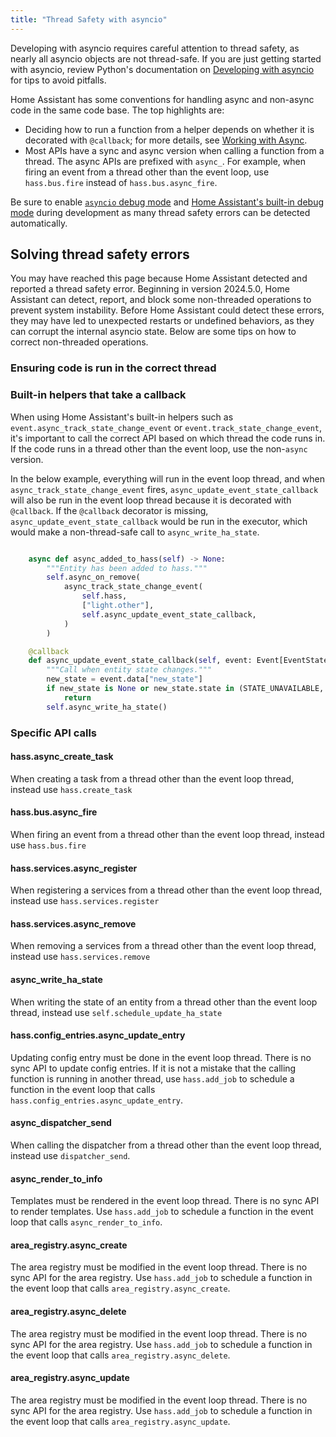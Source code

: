 ```yaml
---
title: "Thread Safety with asyncio"
---
```


Developing with asyncio requires careful attention to thread safety, as nearly all asyncio objects are not thread-safe. If you are just getting started with asyncio, review Python's documentation on [Developing with asyncio](https://docs.python.org/3/library/asyncio-dev.html) for tips to avoid pitfalls. 

Home Assistant has some conventions for handling async and non-async code in the same code base. The top highlights are:

- Deciding how to run a function from a helper depends on whether it is decorated with `@callback`; for more details, see [Working with Async](asyncio_working_with_async).
- Most APIs have a sync and async version when calling a function from a thread. The async APIs are prefixed with `async_`. For example, when firing an event from a thread other than the event loop, use `hass.bus.fire` instead of `hass.bus.async_fire`.

Be sure to enable [`asyncio` debug mode](https://docs.python.org/3/library/asyncio-dev.html#debug-mode) and [Home Assistant's built-in debug mode](https://www.home-assistant.io/integrations/homeassistant/#debug) during development as many thread safety errors can be detected automatically.

## Solving thread safety errors

You may have reached this page because Home Assistant detected and reported a thread safety error. Beginning in version 2024.5.0, Home Assistant can detect, report, and block some non-threaded operations to prevent system instability. Before Home Assistant could detect these errors, they may have led to unexpected restarts or undefined behaviors, as they can corrupt the internal asyncio state. Below are some tips on how to correct non-threaded operations.

### Ensuring code is run in the correct thread

### Built-in helpers that take a callback

When using Home Assistant's built-in helpers such as `event.async_track_state_change_event` or `event.track_state_change_event`, it's important to call the correct API based on which thread the code runs in. If the code runs in a thread other than the event loop, use the non-`async` version.

In the below example, everything will run in the event loop thread, and when `async_track_state_change_event` fires,
`async_update_event_state_callback` will also be run in the event loop thread because it is decorated with `@callback`. If the `@callback` decorator is missing, `async_update_event_state_callback` would be run in the executor, which would make a non-thread-safe call to `async_write_ha_state`.

```python

    async def async_added_to_hass(self) -> None:
        """Entity has been added to hass."""
        self.async_on_remove(
            async_track_state_change_event(
                self.hass,
                ["light.other"],
                self.async_update_event_state_callback,
            )
        )

    @callback
    def async_update_event_state_callback(self, event: Event[EventStateChangedData]) -> None:
        """Call when entity state changes."""
        new_state = event.data["new_state"]
        if new_state is None or new_state.state in (STATE_UNAVAILABLE, STATE_UNKNOWN):
            return
        self.async_write_ha_state()

```

### Specific API calls

#### hass.async_create_task

When creating a task from a thread other than the event loop thread, instead use `hass.create_task`

#### hass.bus.async_fire

When firing an event from a thread other than the event loop thread, instead use `hass.bus.fire`

#### hass.services.async_register

When registering a services from a thread other than the event loop thread, instead use `hass.services.register`

#### hass.services.async_remove

When removing a services from a thread other than the event loop thread, instead use `hass.services.remove`

#### async_write_ha_state

When writing the state of an entity from a thread other than the event loop thread, instead use `self.schedule_update_ha_state`

#### hass.config_entries.async_update_entry

Updating config entry must be done in the event loop thread. There is no sync API to update config entries. If it is not a mistake that the calling function is running in another thread, use `hass.add_job` to schedule a function in the event loop that calls `hass.config_entries.async_update_entry`.

#### async_dispatcher_send

When calling the dispatcher from a thread other than the event loop thread, instead use `dispatcher_send`.

#### async_render_to_info

Templates must be rendered in the event loop thread. There is no sync API to render templates. Use `hass.add_job` to schedule a function in the event loop that calls `async_render_to_info`.

#### area_registry.async_create

The area registry must be modified in the event loop thread. There is no sync API for the area registry. Use `hass.add_job` to schedule a function in the event loop that calls `area_registry.async_create`.

#### area_registry.async_delete

The area registry must be modified in the event loop thread. There is no sync API for the area registry. Use `hass.add_job` to schedule a function in the event loop that calls `area_registry.async_delete`.

#### area_registry.async_update

The area registry must be modified in the event loop thread. There is no sync API for the area registry. Use `hass.add_job` to schedule a function in the event loop that calls `area_registry.async_update`.